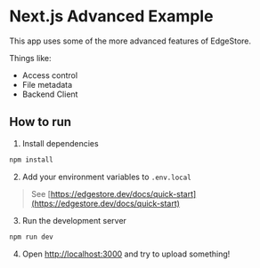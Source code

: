# Next.js Advanced Example

This app uses some of the more advanced features of EdgeStore.

Things like:
- Access control
- File metadata
- Backend Client

## How to run

1. Install dependencies

```bash
npm install
```

2. Add your environment variables to `.env.local`

> See [https://edgestore.dev/docs/quick-start](https://edgestore.dev/docs/quick-start)

3. Run the development server

```bash
npm run dev
```

4. Open [http://localhost:3000](http://localhost:3000) and try to upload something!
